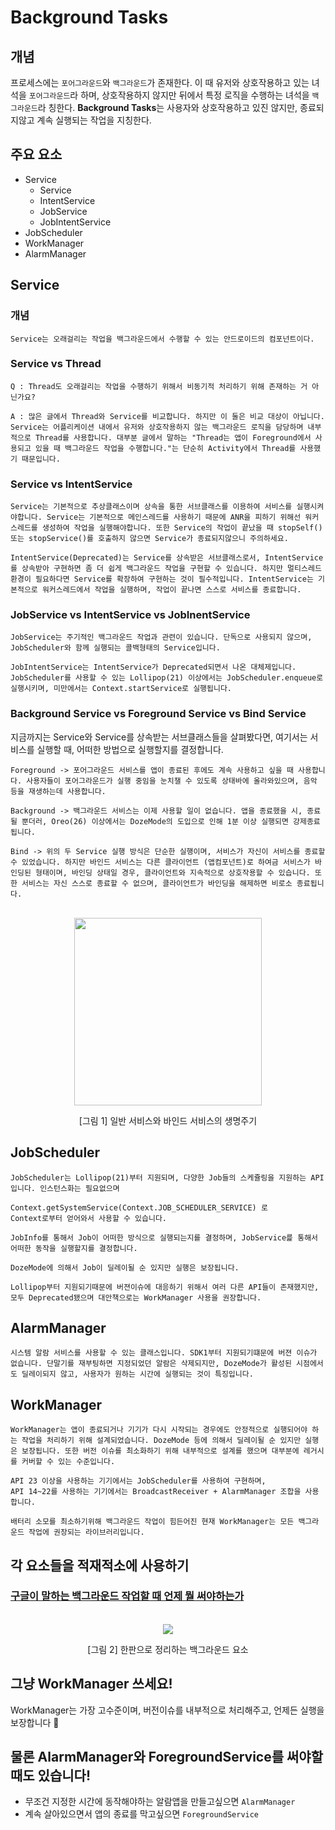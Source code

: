 # Background Tasks

## 개념
프로세스에는 `포어그라운드`와 `백그라운드`가 존재한다. 이 때 유저와 상호작용하고 있는 녀석을 `포어그라운드`라 하며, 상호작용하지 않지만 뒤에서 특정 로직을 수행하는 녀석을 `백그라운드`라 칭한다. <b>Background Tasks</b>는 사용자와 상호작용하고 있진 않지만, 종료되지않고 계속 실행되는 작업을 지칭한다.

## 주요 요소
- Service
    - Service
    - IntentService
    - JobService
    - JobIntentService
- JobScheduler
- WorkManager
- AlarmManager

## Service
### 개념
    Service는 오래걸리는 작업을 백그라운드에서 수행할 수 있는 안드로이드의 컴포넌트이다.

### Service vs Thread
    Q : Thread도 오래걸리는 작업을 수행하기 위해서 비동기적 처리하기 위해 존재하는 거 아닌가요?

    A : 많은 글에서 Thread와 Service를 비교합니다. 하지만 이 둘은 비교 대상이 아닙니다. Service는 어플리케이션 내에서 유저와 상호작용하지 않는 백그라운드 로직을 담당하며 내부적으로 Thread를 사용합니다. 대부분 글에서 말하는 "Thread는 앱이 Foreground에서 사용되고 있을 때 백그라운드 작업을 수행합니다."는 단순히 Activity에서 Thread를 사용했기 때문입니다.

### Service vs IntentService
    Service는 기본적으로 추상클래스이며 상속을 통한 서브클래스를 이용하여 서비스를 실행시켜야합니다. Service는 기본적으로 메인스레드를 사용하기 때문에 ANR을 피하기 위해선 워커스레드를 생성하여 작업을 실행해야합니다. 또한 Service의 작업이 끝났을 때 stopSelf() 또는 stopService()를 호출하지 않으면 Service가 종료되지않으니 주의하세요.

    IntentService(Deprecated)는 Service를 상속받은 서브클래스로서, IntentService를 상속받아 구현하면 좀 더 쉽게 백그라운드 작업을 구현할 수 있습니다. 하지만 멀티스레드 환경이 필요하다면 Service를 확장하여 구현하는 것이 필수적입니다. IntentService는 기본적으로 워커스레드에서 작업을 실행하며, 작업이 끝나면 스스로 서비스를 종료합니다.

### JobService vs IntentService vs JobInentService
    JobService는 주기적인 백그라운드 작업과 관련이 있습니다. 단독으로 사용되지 않으며, JobScheduler와 함께 실행되는 콜백형태의 Service입니다.

    JobIntentService는 IntentService가 Deprecated되면서 나온 대체제입니다. JobScheduler를 사용할 수 있는 Lollipop(21) 이상에서는 JobScheduler.enqueue로 실행시키며, 미만에서는 Context.startService로 실행됩니다.

### Background Service vs Foreground Service vs Bind Service    
지금까지는 Service와 Service를 상속받는 서브클래스들을 살펴봤다면, 여기서는 서비스를 실행할 때, 어떠한 방법으로 실행할지를 결정합니다.

    Foreground -> 포어그라운드 서비스를 앱이 종료된 후에도 계속 사용하고 싶을 때 사용합니다. 사용자들이 포어그라운드가 실행 중임을 눈치챌 수 있도록 상태바에 올라와있으며, 음악 등을 재생하는데 사용합니다.

    Background -> 백그라운드 서비스는 이제 사용할 일이 없습니다. 앱을 종료했을 시, 종료될 뿐더러, Oreo(26) 이상에서는 DozeMode의 도입으로 인해 1분 이상 실행되면 강제종료됩니다.

    Bind -> 위의 두 Service 실행 방식은 단순한 실행이며, 서비스가 자신이 서비스를 종료할 수 있었습니다. 하지만 바인드 서비스는 다른 클라이언트 (앱컴포넌트)로 하여금 서비스가 바인딩된 형태이며, 바인딩 상태일 경우, 클라이언트와 지속적으로 상호작용할 수 있습니다. 또한 서비스는 자신 스스로 종료할 수 없으며, 클라이언트가 바인딩을 해제하면 비로소 종료됩니다.
<br>
<div style="text-align: center;">
    <img src="../image/BackgroundTask_BindService.png" width="300">
    <p>[그림 1] 일반 서비스와 바인드 서비스의 생명주기</p>
</div>

## JobScheduler
    JobScheduler는 Lollipop(21)부터 지원되며, 다양한 Job들의 스케쥴링을 지원하는 API입니다. 인스턴스화는 필요없으며 
    
    Context.getSystemService(Context.JOB_SCHEDULER_SERVICE) 로
    Context로부터 얻어와서 사용할 수 있습니다.

    JobInfo를 통해서 Job이 어떠한 방식으로 실행되는지를 결정하며, JobService릁 통해서 어떠한 동작을 실행할지를 결정합니다.

    DozeMode에 의해서 Job이 딜레이될 순 있지만 실행은 보장됩니다.

    Lollipop부터 지원되기때문에 버젼이슈에 대응하기 위해서 여러 다른 API들이 존재했지만, 모두 Deprecated됐으며 대안책으로는 WorkManager 사용을 권장합니다.

## AlarmManager
    시스템 알람 서비스를 사용할 수 있는 클래스입니다. SDK1부터 지원되기떄문에 버젼 이슈가 없습니다. 단말기를 재부팅하면 지정되었던 알람은 삭제되지만, DozeMode가 활성된 시점에서도 딜레이되지 않고, 사용자가 원하는 시간에 실행되는 것이 특징입니다.

## WorkManager
    WorkManager는 앱이 종료되거나 기기가 다시 시작되는 경우에도 안정적으로 실행되어야 하는 작업을 처리하기 위해 설계되었습니다. DozeMode 등에 의해서 딜레이될 순 있지만 실행은 보장됩니다. 또한 버전 이슈를 최소화하기 위해 내부적으로 설계를 했으며 대부분에 레거시를 커버할 수 있는 수준입니다.

    API 23 이상을 사용하는 기기에서는 JobScheduler를 사용하여 구현하며,
    API 14~22를 사용하는 기기에서는 BroadcastReceiver + AlarmManager 조합을 사용합니다.

    배터리 소모를 최소하기위해 백그라운드 작업이 힘든어진 현재 WorkManager는 모든 백그라운드 작업에 권장되는 라이브러리입니다.

## 각 요소들을 적재적소에 사용하기

### [구글이 말하는 백그라운드 작업할 때 언제 뭘 써야하는가](https://developer.android.com/guide/background?hl=ko)
<br>
<div style="text-align: center;">
    <img src="../image/BackgroundTask_OverView.png">
    <p>[그림 2] 한판으로 정리하는 백그라운드 요소</p>
</div>

## 그냥 WorkManager 쓰세요!
WorkManager는 가장 고수준이며, 버전이슈를 내부적으로 처리해주고, 언제든 실행을 보장합니다 🥳

## 물론 AlarmManager와 ForegroundService를 써야할 때도 있습니다!
- 무조건 지정한 시간에 동작해야하는 알람앱을 만들고싶으면 `AlarmManager`
- 계속 살아있으면서 앱의 종료를 막고싶으면 `ForegroundService`